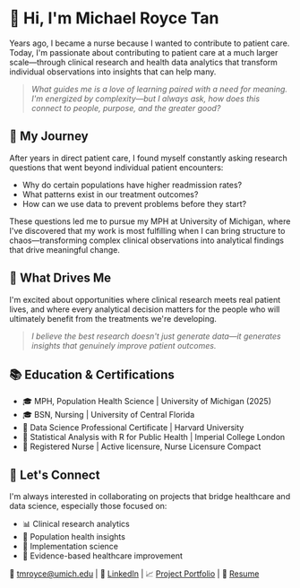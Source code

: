 # 👋 Hi, I'm Michael Royce Tan

Years ago, I became a nurse because I wanted to contribute to patient care. Today, I'm passionate about contributing to patient care at a much larger scale—through clinical research and health data analytics that transform individual observations into insights that can help many.

> _What guides me is a love of learning paired with a need for meaning. I'm energized by complexity—but I always ask, how does this connect to people, purpose, and the greater good?_


## 🔬 My Journey
After years in direct patient care, I found myself constantly asking research questions that went beyond individual patient encounters:

- Why do certain populations have higher readmission rates?
- What patterns exist in our treatment outcomes?
- How can we use data to prevent problems before they start?

These questions led me to pursue my MPH at University of Michigan, where I've discovered that my work is most fulfilling when I can bring structure to chaos—transforming complex clinical observations into analytical findings that drive meaningful change.


## 🎯 What Drives Me
I'm excited about opportunities where clinical research meets real patient lives, and where every analytical decision matters for the people who will ultimately benefit from the treatments we're developing.

> _I believe the best research doesn't just generate data—it generates insights that genuinely improve patient outcomes._


## 📚 Education & Certifications

- 🎓 MPH, Population Health Science | University of Michigan (2025)
- 🎓 BSN, Nursing | University of Central Florida
- 📜 Data Science Professional Certificate | Harvard University
- 📜 Statistical Analysis with R for Public Health | Imperial College London
- 🏥 Registered Nurse | Active licensure, Nurse Licensure Compact


## 🤝 Let's Connect
I'm always interested in collaborating on projects that bridge healthcare and data science, especially those focused on:

- 📊 Clinical research analytics
- 🏥 Population health insights
- 🔬 Implementation science
- 👥 Evidence-based healthcare improvement

📧 [tmroyce@umich.edu](mailto:tmroyce@umich.edu) | 💼 [LinkedIn](https://www.linkedin.com/in/tmroyce/) | 📈 [Project Portfolio](https://github.com/tmroyce/tmroyce-projects) | 📄 [Resume](https://github.com/tmroyce/tmroyce-projects/blob/main/resume-mrt.pdf)
